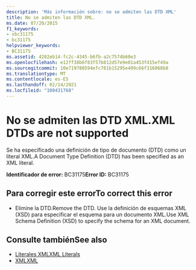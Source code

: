 ```yaml
---
description: 'Más información sobre: no se admiten las DTD XML'
title: No se admiten las DTD XML.
ms.date: 07/20/2015
f1_keywords:
- vbc31175
- bc31175
helpviewer_keywords:
- BC31175
ms.assetid: 4202eb14-fc2c-4345-b6fb-a2c7574b60e3
ms.openlocfilehash: e12ff38b6f83f57b812d57e9e01a453fd15ef49a
ms.sourcegitcommit: 10e719780594efc781b15295e499c66f316068b8
ms.translationtype: MT
ms.contentlocale: es-ES
ms.lasthandoff: 02/14/2021
ms.locfileid: "100431768"
---
```

# <a name="xml-dtds-are-not-supported"></a><span data-ttu-id="988a0-103">No se admiten las DTD XML.</span><span class="sxs-lookup"><span data-stu-id="988a0-103">XML DTDs are not supported</span></span>

<span data-ttu-id="988a0-104">Se ha especificado una definición de tipo de documento (DTD) como un literal XML.</span><span class="sxs-lookup"><span data-stu-id="988a0-104">A Document Type Definition (DTD) has been specified as an XML literal.</span></span>  
  
 <span data-ttu-id="988a0-105">**Identificador de error:** BC31175</span><span class="sxs-lookup"><span data-stu-id="988a0-105">**Error ID:** BC31175</span></span>  
  
## <a name="to-correct-this-error"></a><span data-ttu-id="988a0-106">Para corregir este error</span><span class="sxs-lookup"><span data-stu-id="988a0-106">To correct this error</span></span>  
  
- <span data-ttu-id="988a0-107">Elimine la DTD.</span><span class="sxs-lookup"><span data-stu-id="988a0-107">Remove the DTD.</span></span> <span data-ttu-id="988a0-108">Use la definición de esquemas XML (XSD) para especificar el esquema para un documento XML.</span><span class="sxs-lookup"><span data-stu-id="988a0-108">Use XML Schema Definition (XSD) to specify the schema for an XML document.</span></span>  
  
## <a name="see-also"></a><span data-ttu-id="988a0-109">Consulte también</span><span class="sxs-lookup"><span data-stu-id="988a0-109">See also</span></span>

- [<span data-ttu-id="988a0-110">Literales XML</span><span class="sxs-lookup"><span data-stu-id="988a0-110">XML Literals</span></span>](../language-reference/xml-literals/index.md)
- [<span data-ttu-id="988a0-111">XML</span><span class="sxs-lookup"><span data-stu-id="988a0-111">XML</span></span>](../programming-guide/language-features/xml/index.md)
